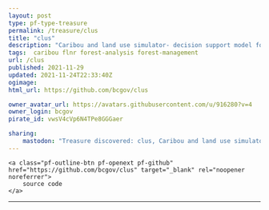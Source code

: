 ```yaml
---
layout: post
type: pf-type-treasure
permalink: /treasure/clus
title: "clus"
description: "Caribou and land use simulator- decision support model for caribou and forest management "
tags:  caribou flnr forest-analysis forest-management
url: /clus
published: 2021-11-29
updated: 2021-11-24T22:33:40Z
ogimage: 
html_url: https://github.com/bcgov/clus

owner_avatar_url: https://avatars.githubusercontent.com/u/916280?v=4
owner_login: bcgov
pirate_id: vwsV4cVp6N4TPe8GGGaer

sharing:
    mastodon: "Treasure discovered: clus, Caribou and land use simulator- decision support model for caribou and forest management "
---
```


<div class="text-center">

    
    <a class="pf-outline-btn pf-openext pf-github" href="https://github.com/bcgov/clus" target="_blank" rel="noopener noreferrer">
        source code
    </a>
    
    

    
</div>





<div class="pf-night-sky-spacer">
    <div id="pf-night-sky" data-stars="11" data-owner="bcgov" data-repo="clus">
        <div id="pf-open-dialog" class="pf-meta-star pf-star-todo"></div>
        <dialog id="pf-star-dialog">
            Star this Repository to putt a smile on the Developers face.
            <br/>
            <div class="pf-row">
                <div class="pf-grow"></div>
                <div><a class="pf-unterlines" href="https://github.com/bcgov/clus" target="_blank">VISIT REPOSITORY</a></div>
            </div>
        </dialog>
    </div>
</div>

<hr class="gf-seperator">
